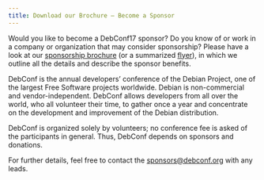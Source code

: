 ```yaml
---
title: Download our Brochure — Become a Sponsor
---
```


Would you like to become a DebConf17 sponsor? Do you know of or work in a
company or organization that may consider sponsorship? Please have a look at
our [sponsorship brochure][] (or a summarized [flyer][]), in which we outline
all the details and describe the sponsor benefits.

DebConf is the annual developers’ conference of the Debian Project, one of the
largest Free Software projects worldwide.  Debian is non-commercial and
vendor-independent. DebConf allows developers from all over the world, who all
volunteer their time, to gather once a year and concentrate on the development
and improvement of the Debian distribution.

DebConf is organized solely by volunteers; no conference fee is asked of the
participants in general.  Thus, DebConf depends on sponsors and donations.

For further details, feel free to contact the [sponsors@debconf.org][] with any leads.

[sponsorship brochure]: https://media.debconf.org/dc17/fundraising/debconf17_sponsorship_brochure_en.pdf
[flyer]: https://media.debconf.org/dc17/fundraising/debconf17_sponsorship_flyer_en.pdf
[fundraising team]: https://lists.debconf.org/mailman/listinfo/debconf-sponsors-team
[sponsors@debconf.org]: mailto:sponsors@debconf.org
